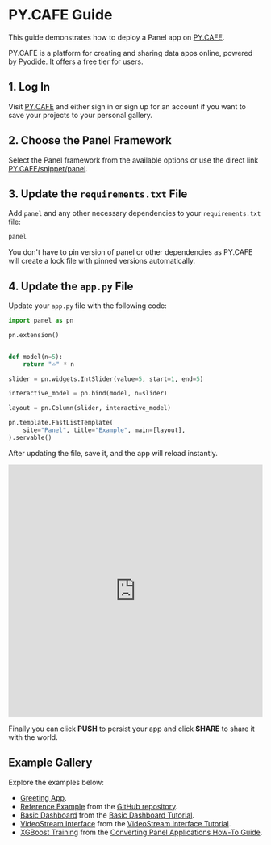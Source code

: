 # PY.CAFE Guide

This guide demonstrates how to deploy a Panel app on [PY.CAFE](https://py.cafe/).

PY.CAFE is a platform for creating and sharing data apps online, powered by [Pyodide](https://pyodide.org/). It offers a free tier for users.

## 1. Log In

Visit [PY.CAFE](https://py.cafe/) and either sign in or sign up for an account if you want to save your projects to your personal gallery.

## 2. Choose the Panel Framework

Select the Panel framework from the available options or use the direct link [PY.CAFE/snippet/panel](https://py.cafe/snippet/panel/v1).

## 3. Update the `requirements.txt` File

Add `panel` and any other necessary dependencies to your `requirements.txt` file:

```bash
panel
```

You don't have to pin version of panel or other dependencies as PY.CAFE will create a lock file with pinned versions automatically.

## 4. Update the `app.py` File

Update your `app.py` file with the following code:

```python
import panel as pn

pn.extension()


def model(n=5):
    return "⭐" * n

slider = pn.widgets.IntSlider(value=5, start=1, end=5)

interactive_model = pn.bind(model, n=slider)

layout = pn.Column(slider, interactive_model)

pn.template.FastListTemplate(
    site="Panel", title="Example", main=[layout],
).servable()
```

After updating the file, save it, and the app will reload instantly.

<iframe src="https://py.cafe/app/MarcSkovMadsen/pycafe-reference" title="PyCafe Reference Example" frameborder="0" style="width: 100%; height: 500px;"></iframe>

Finally you can click **PUSH** to persist your app and click **SHARE** to share it with the world.

## Example Gallery

Explore the examples below:

- [Greeting App](https://py.cafe/maartenbreddels/panel-interactive-greeting-app ).
- [Reference Example](https://py.cafe/MarcSkovMadsen/pycafe-reference) from the [GitHub repository](https://github.com/holoviz/panel/#interactive-data-apps).
- [Basic Dashboard](https://py.cafe/MarcSkovMadsen/basic-dashboard) from the [Basic Dashboard Tutorial](../../tutorials/basic/build_dashboard.md).
- [VideoStream Interface](https://py.cafe/MarcSkovMadsen/videostream) from the [VideoStream Interface Tutorial](https://panel.holoviz.org/gallery/streaming_videostream.html).
- [XGBoost Training](https://py.cafe/MarcSkovMadsen/xgboost-training) from the [Converting Panel Applications How-To Guide](https://panel.holoviz.org/how_to/wasm/convert.html).
